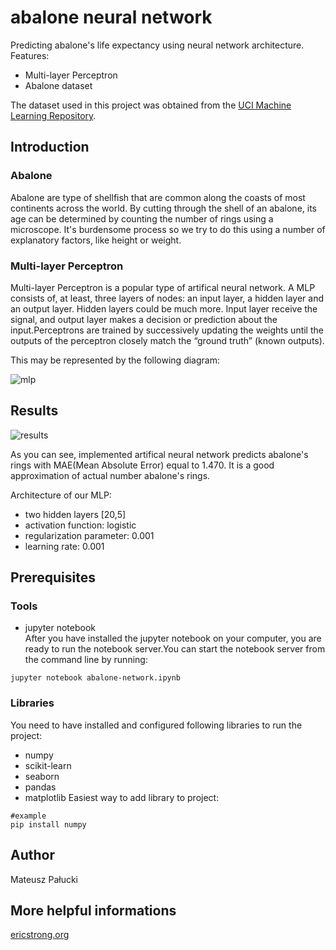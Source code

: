 # abalone neural network
  Predicting abalone's life expectancy using neural network architecture.
Features:  
* Multi-layer Perceptron
* Abalone dataset
  
The dataset used in this project was obtained from the [UCI Machine Learning Repository](https://archive.ics.uci.edu/ml/datasets/abalone).

## Introduction
### Abalone
Abalone are type of shellfish that are common along the coasts of most continents across the world. By cutting through the shell of an abalone, its age can be determined by counting the number of rings using a microscope. It's burdensome process so we try to do this using  a number of explanatory factors, like height or weight.  
  
### Multi-layer Perceptron
Multi-layer Perceptron is a popular type of artifical neural network. A MLP consists of, at least, three layers of nodes: an input layer, a hidden layer and an output layer. Hidden layers could be much more. Input layer receive the signal, and output layer makes a decision or prediction about the input.Perceptrons are trained by successively updating the weights until the outputs of the perceptron closely match the “ground truth” (known outputs).  

This may be represented by the following diagram:

![mlp](../master/res/mlp.png)

## Results

![results](../master/res/results.png)  

As you can see, implemented artifical neural network predicts abalone's rings with MAE(Mean Absolute Error) equal to 1.470. It is a good approximation of actual number abalone's rings.  
  
Architecture of our MLP:  
* two hidden layers [20,5]
* activation function: logistic
* regularization parameter: 0.001
* learning rate: 0.001

## Prerequisites
### Tools
* jupyter notebook  
After you have installed the jupyter notebook on your computer, you are ready to run the notebook server.You can start the notebook server from the command line by running:  
```
jupyter notebook abalone-network.ipynb
```
### Libraries
You need to have installed and configured following libraries to run the project:  
* numpy
* scikit-learn
* seaborn
* pandas
* matplotlib
Easiest way to add library to project:  
```
#example
pip install numpy
```
## Author
Mateusz Pałucki
## More helpful informations
[ericstrong.org](https://ericstrong.org/predicting-abalone-rings-part-1/)

